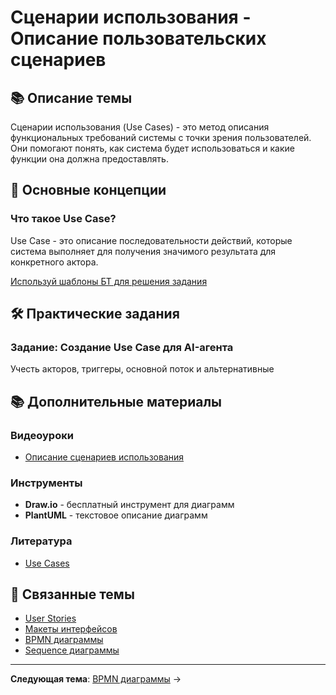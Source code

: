 # Сценарии использования - Описание пользовательских сценариев

## 📚 Описание темы

Сценарии использования (Use Cases) - это метод описания функциональных требований системы с точки зрения пользователей. Они помогают понять, как система будет использоваться и какие функции она должна предоставлять.

## 📖 Основные концепции

### Что такое Use Case?

Use Case - это описание последовательности действий, которые система выполняет для получения значимого результата для конкретного актора.

[Используй шаблоны БТ для решения задания](../materials/Шаблон%20БТ.pdf)

## 🛠 Практические задания

### Задание: Создание Use Case для AI-агента

Учесть акторов, триггеры, основной поток и альтернативные


## 📚 Дополнительные материалы

### Видеоуроки
- [Описание сценариев использования](https://youtu.be/ZxuEFm9SIJs)

### Инструменты
- **Draw.io** - бесплатный инструмент для диаграмм
- **PlantUML** - текстовое описание диаграмм

### Литература
- [ Use Cases]()

## 🔗 Связанные темы

- [User Stories](./user-stories.md)
- [Макеты интерфейсов](./interface-mockups.md)
- [BPMN диаграммы](../02-BPMN-Diagrams-System-Architecture/bpmn-diagrams.md)
- [Sequence диаграммы](../04-Sequence-Diagrams/sequence-diagrams.md)

---

**Следующая тема**: [BPMN диаграммы](../02-BPMN-Diagrams-System-Architecture/bpmn-diagrams.md) → 